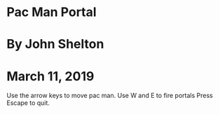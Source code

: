 # Pac Man Portal
# By John Shelton
# March 11, 2019

Use the arrow keys to move pac man.
Use W and E to fire portals
Press Escape to quit.
